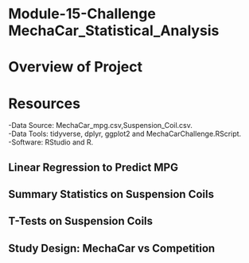 # Module-15-Challenge  MechaCar_Statistical_Analysis
# Overview of Project #


# Resources #
-Data Source: MechaCar_mpg.csv,Suspension_Coil.csv.<br>
-Data Tools: tidyverse, dplyr, ggplot2 and MechaCarChallenge.RScript.<br>
-Software: RStudio and R.

## Linear Regression to Predict MPG


## Summary Statistics on Suspension Coils


## T-Tests on Suspension Coils

## Study Design: MechaCar vs Competition

